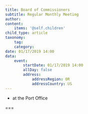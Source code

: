```yaml
---
title: Board of Commissioners
subtitle: Regular Monthly Meeting
author: 
content:
    items: '@self.children'
child_type: article
taxonomy:
    tag:
    category:
date: 01/17/2019 14:00
data:
    event:
        startDate: 01/17/2019 14:00
        allDay: false
        address:
            addressRegion: OR
            addressCountry: US
---
```


- at the Port Office

===
